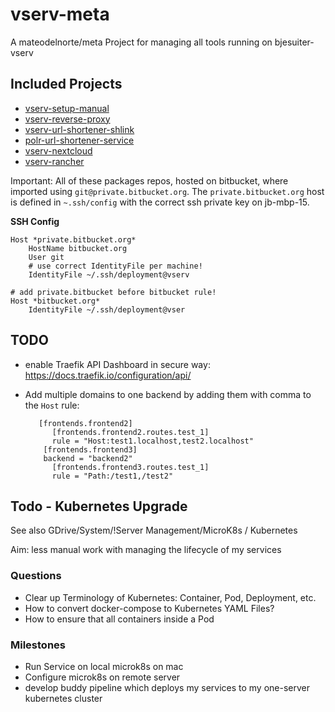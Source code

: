 # vserv-meta

A mateodelnorte/meta Project for managing all tools running on bjesuiter-vserv

## Included Projects

- [vserv-setup-manual](https://bitbucket.org/bnware/vserv-setup-manual)
- [vserv-reverse-proxy](https://bitbucket.org/bnware/vserv-reverse-proxy)
- [vserv-url-shortener-shlink](https://bitbucket.org/bnware/vserv-url-shortener-shlink)
- [polr-url-shortener-service](https://github.com/bjesuiter/polr-url-shortener-service)
- [vserv-nextcloud](https://bitbucket.org/bnware/vserv-nextcloud)
- [vserv-rancher](https://bitbucket.org/bnware/vserv-rancher/src/master/)

Important: All of these packages repos, hosted on bitbucket, 
where imported using `git@private.bitbucket.org`. 
The `private.bitbucket.org` host is defined in `~.ssh/config` 
with the correct ssh private key on jb-mbp-15.

**SSH Config**

    Host *private.bitbucket.org*
        HostName bitbucket.org
        User git
        # use correct IdentityFile per machine!
    	IdentityFile ~/.ssh/deployment@vserv
    
    # add private.bitbucket before bitbucket rule!
    Host *bitbucket.org*
    	IdentityFile ~/.ssh/deployment@vser

## TODO 

- enable Traefik API Dashboard in secure way: https://docs.traefik.io/configuration/api/
- Add multiple domains to one backend by adding them with comma to the `Host` rule:  

         [frontends.frontend2]
            [frontends.frontend2.routes.test_1]
            rule = "Host:test1.localhost,test2.localhost"
          [frontends.frontend3]
          backend = "backend2"
            [frontends.frontend3.routes.test_1]
            rule = "Path:/test1,/test2"

## Todo - Kubernetes Upgrade

See also GDrive/System/!Server Management/MicroK8s / Kubernetes

Aim: less manual work with managing the lifecycle of my services 

### Questions
- Clear up Terminology of Kubernetes: Container, Pod, Deployment, etc. 
- How to convert docker-compose to Kubernetes YAML Files? 
- How to ensure that all containers inside a Pod 

### Milestones 

- Run Service on local microk8s on mac 
- Configure microk8s on remote server 
- develop buddy pipeline which deploys my services to my one-server kubernetes cluster 
